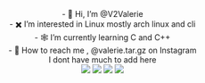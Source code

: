 <div align="center">
- 🤘 Hi, I’m @V2Valerie
</div>
<div align="center">
- ✖️ I’m interested in Linux mostly arch linux and cli
</div>
<div align="center">
- 🕸 I’m currently learning C and C++
</div>
<div align="center">
- 🔗 How to reach me , @valerie.tar.gz on Instagram
</div>
<div align="center">
I dont have much to add here
</div>

<div align="center">
<a href="https://archlinux.org/download/"><img src="https://img.shields.io/badge/Arch%20Linux-1793D1?logo=arch-linux&logoColor=000000&style=for-the-badge"></a>
<a href="https://instagram.com/valerie.tar.gz"><img src="https://img.shields.io/badge/Instagram-E4405F?style=for-the-badge&logo=instagram&logoColor=white"></a>
<a href="https://V2Valerie.github.io/"><img src="https://img.shields.io/badge/website-000000?style=for-the-badge&logo=About.me&logoColor=white"></a>
<img src="https://user-images.githubusercontent.com/119004237/210283277-6172937e-1225-44a5-9399-1a875bdf0ae5.gif">
</div>

